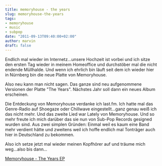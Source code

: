```yaml
---
title: memoryhouse - the years
slug: memoryhouse-the-years
tags:
- memoryhouse
- music
- subpop
date: "2011-09-13T09:40:00+02:00"
author: marvin
draft: false
---
```

Endlich mal wieder im Internetz...unsere Hochzeit ist vorbei und ich
sitze den ersten Tag wieder in meinem Homeoffice und durchstöber mal die
nicht endende Müllhalde. Und wenn ich ehrlich bin läuft seit dem ich
wieder hier in Nürnberg bin die neue Platte von Memoryhouse.

Also neu kann man nicht sagen. Das ganze sind neu aufgenommene Versionen
der Platte "The Years". Nächstes Jahr soll dann ein neues Album
erscheinen.

Die Entdeckung von Memoryhouse verdanke ich last.fm. Ich hatte mal das
Genre-Radio auf Shoegaze oder Chillwave eingestellt...ganz genau weiß
ich das nicht mehr. Und das zweite Lied war Lately von Memoryhouse. Und
so mehr freute ich mich darüber das sie nun von Sub-Pop Records gesigned
wurden sind. Aus zwei simplen Gründen: Einmal weil es kaum eine Band
mehr verdient hätte und zweitens weil ich hoffe endlich mal Tonträger
auch hier in Deutschland zu bekommen.

Also ich setze jetzt mal wieder meinen Kopfhörer auf und träume mich
weg...also bis dann...

[Memoryhouse - The Years EP](http://soundcloud.com/subpop/sets/memoryhouse-the-years-ep)